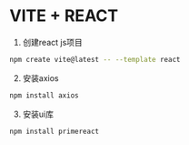 # VITE + REACT


1. 创建react js项目

```bash
npm create vite@latest -- --template react
```


2. 安装axios

```bash
npm install axios
```

3. 安装ui库

```bash
npm install primereact
```
